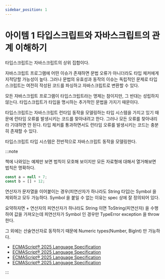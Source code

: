 ```yaml
---
sidebar_position: 1
---
```


# 아이템 1 타입스크립트와 자바스크립트의 관계 이해하기

타입스크립트는 자바스크립트의 상위 집합이다.

자바스크립트 프로그램에 어떤 이슈가 존재하면 문법 오류가 아니더라도 타입 체커에게 지적당할 가능성이 높다. 그러나 문법의 유효성과 동작의 이슈는 독립적인 문제로 타입스크립트는 여전히 작성된 코드를 파싱하고 자바스크립트로 변환할 수 있다.

모든 자바스크립트 프로그램이 타입스크립트라는 명제는 참이지만, 그 반대는 성립하지 않는다. 타입스크립트가 타입을 명시하는 추가적인 문법을 가지기 때문이다.

타입스크립트는 자바스크립트 런타임 동작을 모델링하는 타입 시스템을 가지고 있기 때문에 런타임 오류를 발생시키는 코드를 찾아내려고 한다. 그러나 모든 오류를 찾아내리라 기대하면 안 된다. 타입 체커를 통과하면서도 런타임 오류를 발생시키는 코드는 충분히 존재할 수 있다.

타입스크립트 타입 시스템은 전반적으로 자바스크립트 동작을 모델링한다.

:::note

책에 나와있는 예제만 보면 법칙이 모호해 보이지만 모든 자료형에 대해서 열거해보면 법칙은 명확하다.

```ts
const a = null + 7;
const b = [] + 12;
```

연산자가 문자열을 이어붙이는 경우(피연산자가 하나라도 String 타입)는 Symbol 을 제외하고 모두 가능하다. Symbol 을 붙일 수 없는 이유는 spec 상에 잘 정의되어 있다.

요약하자면 + 연산자의 피연산자가 하나라도 String 이면 ToString(피연산자) 을 수행하여 값을 가져오는데 피연산자가 Symbol 인 경우만 TypeError exception 을 throw 한다.

그 외에는 산술연산자로 동작하기 때문에 Numeric types(Number, BigInt) 만 가능하다.

- [ECMAScript® 2025 Language Specification](https://tc39.es/ecma262/multipage/ecmascript-data-types-and-values.html#sec-ecmascript-data-types-and-values)
- [ECMAScript® 2025 Language Specification](https://tc39.es/ecma262/#prod-AdditiveExpression)
- [ECMAScript® 2025 Language Specification](https://tc39.es/ecma262/#sec-applystringornumericbinaryoperator)
- [ECMAScript® 2025 Language Specification](https://tc39.es/ecma262/#sec-tostring)

:::
